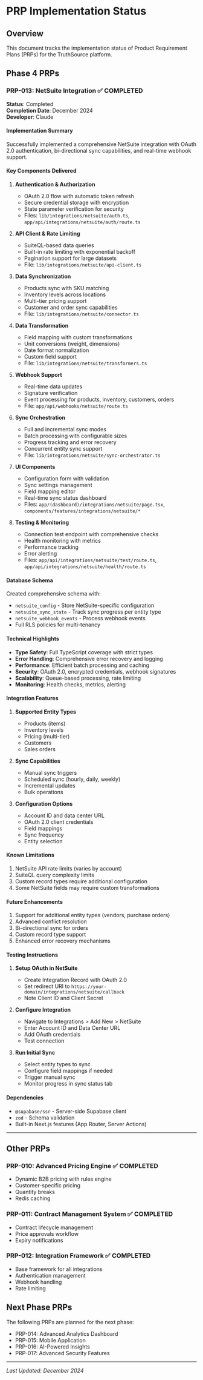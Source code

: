 # PRP Implementation Status

## Overview
This document tracks the implementation status of Product Requirement Plans (PRPs) for the TruthSource platform.

## Phase 4 PRPs

### PRP-013: NetSuite Integration ✅ COMPLETED

**Status**: Completed  
**Completion Date**: December 2024  
**Developer**: Claude

#### Implementation Summary

Successfully implemented a comprehensive NetSuite integration with OAuth 2.0 authentication, bi-directional sync capabilities, and real-time webhook support.

#### Key Components Delivered

1. **Authentication & Authorization**
   - OAuth 2.0 flow with automatic token refresh
   - Secure credential storage with encryption
   - State parameter verification for security
   - Files: `lib/integrations/netsuite/auth.ts`, `app/api/integrations/netsuite/auth/route.ts`

2. **API Client & Rate Limiting**
   - SuiteQL-based data queries
   - Built-in rate limiting with exponential backoff
   - Pagination support for large datasets
   - File: `lib/integrations/netsuite/api-client.ts`

3. **Data Synchronization**
   - Products sync with SKU matching
   - Inventory levels across locations
   - Multi-tier pricing support
   - Customer and order sync capabilities
   - File: `lib/integrations/netsuite/connector.ts`

4. **Data Transformation**
   - Field mapping with custom transformations
   - Unit conversions (weight, dimensions)
   - Date format normalization
   - Custom field support
   - File: `lib/integrations/netsuite/transformers.ts`

5. **Webhook Support**
   - Real-time data updates
   - Signature verification
   - Event processing for products, inventory, customers, orders
   - File: `app/api/webhooks/netsuite/route.ts`

6. **Sync Orchestration**
   - Full and incremental sync modes
   - Batch processing with configurable sizes
   - Progress tracking and error recovery
   - Concurrent entity sync support
   - File: `lib/integrations/netsuite/sync-orchestrator.ts`

7. **UI Components**
   - Configuration form with validation
   - Sync settings management
   - Field mapping editor
   - Real-time sync status dashboard
   - Files: `app/(dashboard)/integrations/netsuite/page.tsx`, `components/features/integrations/netsuite/*`

8. **Testing & Monitoring**
   - Connection test endpoint with comprehensive checks
   - Health monitoring with metrics
   - Performance tracking
   - Error alerting
   - Files: `app/api/integrations/netsuite/test/route.ts`, `app/api/integrations/netsuite/health/route.ts`

#### Database Schema

Created comprehensive schema with:
- `netsuite_config` - Store NetSuite-specific configuration
- `netsuite_sync_state` - Track sync progress per entity type
- `netsuite_webhook_events` - Process webhook events
- Full RLS policies for multi-tenancy

#### Technical Highlights

- **Type Safety**: Full TypeScript coverage with strict types
- **Error Handling**: Comprehensive error recovery and logging
- **Performance**: Efficient batch processing and caching
- **Security**: OAuth 2.0, encrypted credentials, webhook signatures
- **Scalability**: Queue-based processing, rate limiting
- **Monitoring**: Health checks, metrics, alerting

#### Integration Features

1. **Supported Entity Types**
   - Products (items)
   - Inventory levels
   - Pricing (multi-tier)
   - Customers
   - Sales orders

2. **Sync Capabilities**
   - Manual sync triggers
   - Scheduled sync (hourly, daily, weekly)
   - Incremental updates
   - Bulk operations

3. **Configuration Options**
   - Account ID and data center URL
   - OAuth 2.0 client credentials
   - Field mappings
   - Sync frequency
   - Entity selection

#### Known Limitations

1. NetSuite API rate limits (varies by account)
2. SuiteQL query complexity limits
3. Custom record types require additional configuration
4. Some NetSuite fields may require custom transformations

#### Future Enhancements

1. Support for additional entity types (vendors, purchase orders)
2. Advanced conflict resolution
3. Bi-directional sync for orders
4. Custom record type support
5. Enhanced error recovery mechanisms

#### Testing Instructions

1. **Setup OAuth in NetSuite**
   - Create Integration Record with OAuth 2.0
   - Set redirect URI to `https://your-domain/integrations/netsuite/callback`
   - Note Client ID and Client Secret

2. **Configure Integration**
   - Navigate to Integrations > Add New > NetSuite
   - Enter Account ID and Data Center URL
   - Add OAuth credentials
   - Test connection

3. **Run Initial Sync**
   - Select entity types to sync
   - Configure field mappings if needed
   - Trigger manual sync
   - Monitor progress in sync status tab

#### Dependencies

- `@supabase/ssr` - Server-side Supabase client
- `zod` - Schema validation
- Built-in Next.js features (App Router, Server Actions)

---

## Other PRPs

### PRP-010: Advanced Pricing Engine ✅ COMPLETED
- Dynamic B2B pricing with rules engine
- Customer-specific pricing
- Quantity breaks
- Redis caching

### PRP-011: Contract Management System ✅ COMPLETED  
- Contract lifecycle management
- Price approvals workflow
- Expiry notifications

### PRP-012: Integration Framework ✅ COMPLETED
- Base framework for all integrations
- Authentication management
- Webhook handling
- Rate limiting

## Next Phase PRPs

The following PRPs are planned for the next phase:

- PRP-014: Advanced Analytics Dashboard
- PRP-015: Mobile Application
- PRP-016: AI-Powered Insights
- PRP-017: Advanced Security Features

---

*Last Updated: December 2024*